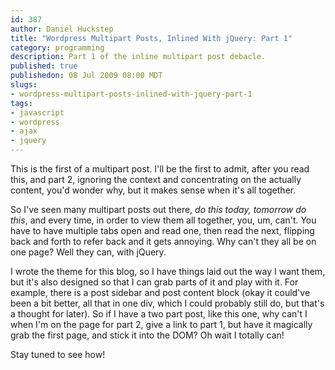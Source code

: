 ```yaml
--- 
id: 387
author: Daniel Huckstep
title: "Wordpress Multipart Posts, Inlined With jQuery: Part 1"
category: programming
description: Part 1 of the inline multipart post debacle.
published: true
publishedon: 08 Jul 2009 08:00 MDT
slugs: 
- wordpress-multipart-posts-inlined-with-jquery-part-1
tags: 
- javascript
- wordpress
- ajax
- jquery
---
```

This is the first of a multipart post. I'll be the first to admit, after
you read this, and part 2, ignoring the context and concentrating on the
actually content, you'd wonder why, but it makes sense when it's all
together.

So I've seen many multipart posts out there, *do this today, tomorrow do
this*, and every time, in order to view them all together, you, um,
can't. You have to have multiple tabs open and read one, then read the
next, flipping back and forth to refer back and it gets annoying. Why
can't they all be on one page? Well they can, with jQuery.

I wrote the theme for this blog, so I have things laid out the way I
want them, but it's also designed so that I can grab parts of it and
play with it. For example, there is a post sidebar and post content
block (okay it could've been a bit better, all that in one div, which I
could probably still do, but that's a thought for later). So if I have a
two part post, like this one, why can't I when I'm on the page for part
2, give a link to part 1, but have it magically grab the first page, and
stick it into the DOM? Oh wait I totally can!

Stay tuned to see how!
